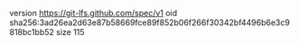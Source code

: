 version https://git-lfs.github.com/spec/v1
oid sha256:3ad26ea2d63e87b58669fce89f852b06f266f30342bf4496b6e3c9818bc1bb52
size 115

